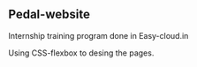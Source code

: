 ## Pedal-website

Internship training program done in Easy-cloud.in

Using CSS-flexbox to desing the pages.

